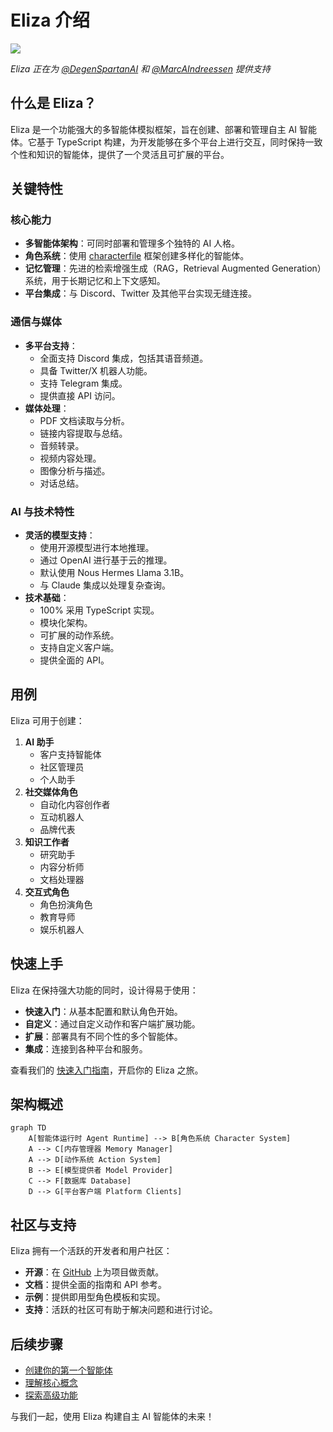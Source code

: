 # Eliza 介绍

![](/images/eliza/eliza_banner.jpg)

_Eliza 正在为 [@DegenSpartanAI](https://x.com/degenspartanai) 和 [@MarcAIndreessen](https://x.com/pmairca) 提供支持_

## 什么是 Eliza？

Eliza 是一个功能强大的多智能体模拟框架，旨在创建、部署和管理自主 AI 智能体。它基于 TypeScript 构建，为开发能够在多个平台上进行交互，同时保持一致个性和知识的智能体，提供了一个灵活且可扩展的平台。

## 关键特性

### 核心能力

- **多智能体架构**：可同时部署和管理多个独特的 AI 人格。
- **角色系统**：使用 [characterfile](https://github.com/elizaOS/characterfile) 框架创建多样化的智能体。
- **记忆管理**：先进的检索增强生成（RAG，Retrieval Augmented Generation）系统，用于长期记忆和上下文感知。
- **平台集成**：与 Discord、Twitter 及其他平台实现无缝连接。

### 通信与媒体

- **多平台支持**：
  - 全面支持 Discord 集成，包括其语音频道。
  - 具备 Twitter/X 机器人功能。
  - 支持 Telegram 集成。
  - 提供直接 API 访问。
- **媒体处理**：
  - PDF 文档读取与分析。
  - 链接内容提取与总结。
  - 音频转录。
  - 视频内容处理。
  - 图像分析与描述。
  - 对话总结。

### AI 与技术特性

- **灵活的模型支持**：
  - 使用开源模型进行本地推理。
  - 通过 OpenAI 进行基于云的推理。
  - 默认使用 Nous Hermes Llama 3.1B。
  - 与 Claude 集成以处理复杂查询。
- **技术基础**：
  - 100% 采用 TypeScript 实现。
  - 模块化架构。
  - 可扩展的动作系统。
  - 支持自定义客户端。
  - 提供全面的 API。

## 用例

Eliza 可用于创建：

1. **AI 助手**
   - 客户支持智能体
   - 社区管理员
   - 个人助手
2. **社交媒体角色**
   - 自动化内容创作者
   - 互动机器人
   - 品牌代表
3. **知识工作者**
   - 研究助手
   - 内容分析师
   - 文档处理器
4. **交互式角色**
   - 角色扮演角色
   - 教育导师
   - 娱乐机器人

## 快速上手

Eliza 在保持强大功能的同时，设计得易于使用：

- **快速入门**：从基本配置和默认角色开始。
- **自定义**：通过自定义动作和客户端扩展功能。
- **扩展**：部署具有不同个性的多个智能体。
- **集成**：连接到各种平台和服务。

查看我们的 [快速入门指南](./getting-started/quickstart.md)，开启你的 Eliza 之旅。

## 架构概述

```mermaid
graph TD
    A[智能体运行时 Agent Runtime] --> B[角色系统 Character System]
    A --> C[内存管理器 Memory Manager]
    A --> D[动作系统 Action System]
    B --> E[模型提供者 Model Provider]
    C --> F[数据库 Database]
    D --> G[平台客户端 Platform Clients]
```

## 社区与支持

Eliza 拥有一个活跃的开发者和用户社区：

- **开源**：在 [GitHub](https://github.com/elizaOS/eliza) 上为项目做贡献。
- **文档**：提供全面的指南和 API 参考。
- **示例**：提供即用型角色模板和实现。
- **支持**：活跃的社区可有助于解决问题和进行讨论。

## 后续步骤

- [创建你的第一个智能体](./getting-started/quickstart)
- [理解核心概念](./core/agents)
- [探索高级功能](./guides/advanced.md)

与我们一起，使用 Eliza 构建自主 AI 智能体的未来！
